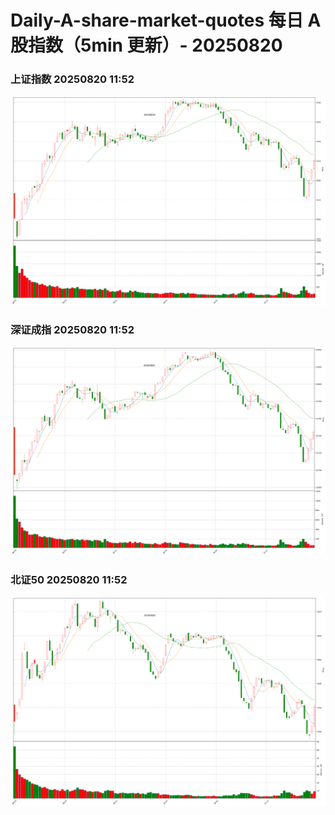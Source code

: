 
# Daily-A-share-market-quotes 每日 A 股指数（5min 更新）- 20250820

### 上证指数 20250820 11:52
![](./fig/2025/8/20250820-sh000001.png)

### 深证成指 20250820 11:52
![](./fig/2025/8/20250820-sz399001.png)

### 北证50 20250820 11:52
![](./fig/2025/8/20250820-bj899050.png)
